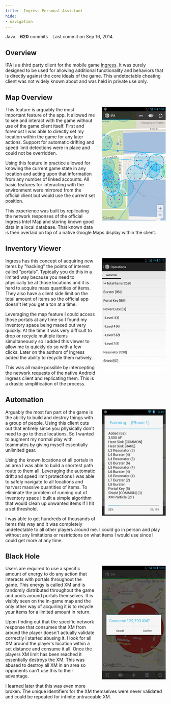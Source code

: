 ```yaml
---
title:  Ingress Personal Assistant
hide:
- navigation
---
```

<style>
  .md-header__title {
    text-indent: -10000px;
  }
 .md-grid {
    max-width: 40rem;
  }
</style>
<span class="repo-language-color" style="background-color: #b07219"></span> Java &ensp; **620** commits &ensp; Last commit on Sep 16, 2014
## Overview
IPA is a third party client for the mobile game [Ingress](https://www.ingress.com/). It was purely designed to be used for allowing additional functionality and behaviors that is directly against the core ideals of the game. This undetectable cheating client was not widely known about and was held in private use only.

## Map Overview
<img
   align="right"
   src="/assets/images/ipa/map.png"
   width="200"
   style="padding-left:20px;padding-bottom:20px;">
This feature is arguably the most important feature of the app. It allowed me to see and interact with the game without use of the game client itself. First and foremost I was able to directly set my location within the game for any later actions. Support for automatic drifting and speed limit detections were in place and could not be overridden.

Using this feature in practice allowed for knowing the current game state in any location and acting upon that information from any number of linked accounts. All basic features for interacting with the environment were mirrored from the official client but would use the current set position.

This experience was built by replicating the network responses of the official Ingress Intel Map and storing known good data in a local database. That known data is then overlaid on top of a native Google Maps display within the client.

## Inventory Viewer
<img
   align="right"
   src="/assets/images/ipa/inventory_overview.png"
   width="200"
   style="padding-left:20px;padding-bottom:20px;">
Ingress has this concept of acquiring new items by "hacking" the points of interest called "portals". Typically you do this in a limited way because you need to physically be at those locations and it is hard to acquire mass quantities of items. They also have a client side limit on the total amount of items so the official app doesn't let you get a ton at a time.

Leveraging the map feature I could access those portals at any time so I found my inventory space being maxed out very quickly. At the time it was very difficult to drop or recycle multiple items simultaneously so I added this viewer to allow me to quickly do so with a few clicks. Later on the authors of Ingress added the ability to recycle them natively.

This was all made possible by intercepting the network requests of the native Android Ingress client and replicating them. This is a drastic simplification of the process.

## Automation
<img
   align="right"
   src="/assets/images/ipa/farming_in_progress.png"
   width="200"
   style="padding-left:20px;padding-bottom:20px;">
Arguably the most fun part of the game is the ability to build and destroy things with a group of people. Using this client cuts out that entirely since you physically don't need to go to those locations. So I wanted to augment my normal play with teammates by giving myself essentially unlimited gear.

Using the known locations of all portals in an area I was able to build a shortest path route to them all. Leveraging the automatic drift and speed limit protections I was able to safely navigate to all locations and harvest massive quantities of items. To eliminate the problem of running out of inventory space I built a simple algorithm that would clean up unwanted items if I hit a set threshold.

I was able to get hundreds of thousands of items this way and it was completely undetectable to all other players around me. I could go in person and play without any limitations or restrictions on what items I would use since I could get more at any time.

## Black Hole
<img
   align="right"
   src="/assets/images/ipa/black_hole.png"
   width="200"
   style="padding-left:20px;padding-bottom:20px;">
Users are required to use a specific amount of energy to do any action that interacts with portals throughout the game. This energy is called XM and is randomly distributed throughout the game and pools around portals themselves. It is visibly seen on the in-game map and the only other way of acquiring it is to recycle your items for a limited amount in return.

Upon finding out that the specific network response that consumes that XM from around the player doesn't actually validate correctly I started abusing it. I look for all XM around the player's location within a set distance and consume it all. Once the players XM limit has been reached it essentially destroys the XM. This was abused to destroy all XM in an area so opponents can't use this to their advantage.

I learned later that this was even more broken. The unique identifiers for the XM themselves were never validated and could be repeated for infinite untraceable XM.
